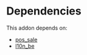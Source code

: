 # Dependencies

This addon depends on:

- [pos_sale](../../../../../oca-ocb-sale/odoo-bringout-oca-ocb-pos_sale)
- [l10n_be](../../../../odoo-bringout-oca-ocb-l10n_be)
